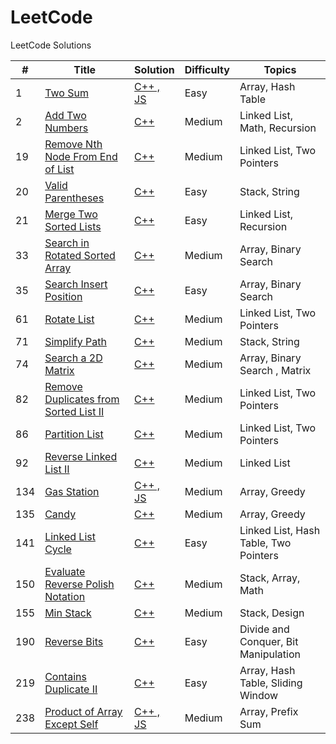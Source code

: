 # LeetCode
LeetCode Solutions


| #   | Title | Solution | Difficulty | Topics |
|-----| -------- | ----------- | ------------- | ---------- |
|1|[Two Sum](https://leetcode.com/problems/two-sum/description/?envType=study-plan-v2&envId=top-interview-150)|[C++ , JS](./Top%20Interview%20150/Hashmap/1.Two_Sum.md)|Easy|Array, Hash Table|
|2|[Add Two Numbers](https://leetcode.com/problems/add-two-numbers/description/?envType=study-plan-v2&envId=top-interview-150)|[C++](./Top%20Interview%20150/Linked-List/2.Add_Two_Numbers.md)|Medium|Linked List, Math, Recursion|
|19|[Remove Nth Node From End of List](https://leetcode.com/problems/remove-nth-node-from-end-of-list/description/?envType=study-plan-v2&envId=top-interview-150)|[C++](./Top%20Interview%20150/Linked-List/19.RemoveN_th_Node_From_End_of_List.md)|Medium|Linked List, Two Pointers|
|20|[Valid Parentheses](https://leetcode.com/problems/valid-parentheses/description/?envType=study-plan-v2&envId=top-interview-150)|[C++](./Top%20Interview%20150/Stack/20.Valid_Parentheses.md)|Easy|Stack, String|
|21|[Merge Two Sorted Lists](https://leetcode.com/problems/merge-two-sorted-lists/description/?envType=study-plan-v2&envId=top-interview-150)|[C++](./Top%20Interview%20150/Linked-List/21.Merge_Two_Sorted_Lists.md)|Easy|Linked List, Recursion|
|33|[Search in Rotated Sorted Array](https://leetcode.com/problems/search-in-rotated-sorted-array/description/?envType=study-plan-v2&envId=top-interview-150)|[C++](./Top%20Interview%20150/Binary-Search/33.Search_in_Rotated_Sorted_Array.md)|Medium|Array, Binary Search|
|35|[Search Insert Position](https://leetcode.com/problems/search-insert-position/description/?envType=study-plan-v2&envId=top-interview-150)|[C++](./Top%20Interview%20150/Binary-Search/35.Search_Insert_Position.md)|Easy|Array, Binary Search|
|61|[Rotate List](https://leetcode.com/problems/rotate-list/description/?envType=study-plan-v2&envId=top-interview-150)|[C++](./Top%20Interview%20150/Linked-List/61.Rotate_List.md)|Medium|Linked List, Two Pointers|
|71|[Simplify Path](https://leetcode.com/problems/simplify-path/description/?envType=study-plan-v2&envId=top-interview-150)|[C++](./Top%20Interview%20150/Stack/71.Simplify_Path.md)|Medium|Stack, String|
|74|[Search a 2D Matrix](https://leetcode.com/problems/search-a-2d-matrix/description/?envType=study-plan-v2&envId=top-interview-150)|[C++](./Top%20Interview%20150/Binary-Search/74.Search_a_2D_Matrix.md)|Medium|Array, Binary Search , Matrix|
|82|[Remove Duplicates from Sorted List II](https://leetcode.com/problems/remove-duplicates-from-sorted-list-ii/description/?envType=study-plan-v2&envId=top-interview-150)|[C++](./Top%20Interview%20150/Linked-List/82.Remove_Duplicates_from_Sorted_List_II.md)|Medium|Linked List, Two Pointers|
|86|[Partition List](https://leetcode.com/problems/partition-list/?envType=study-plan-v2&envId=top-interview-150)|[C++](./Top%20Interview%20150/Linked-List/86.Partition_List.md)|Medium|Linked List, Two Pointers|
|92|[Reverse Linked List II](https://leetcode.com/problems/reverse-linked-list-ii/description/?envType=study-plan-v2&envId=top-interview-150)|[C++](./Top%20Interview%20150/Linked-List/92.Reverse_Linked_List_II.md)|Medium|Linked List|
|134|[Gas Station](https://leetcode.com/problems/gas-station/?envType=study-plan-v2&envId=top-interview-150)|[C++ , JS](./Top%20Interview%20150/Array-String/134.Gas_Station.md)|Medium|Array, Greedy|
|135|[Candy](https://leetcode.com/problems/candy/description/?envType=study-plan-v2&envId=top-interview-150)|[C++](./Top%20Interview%20150/Array-String/135.candy.md)|Medium|Array, Greedy|
|141|[Linked List Cycle](https://leetcode.com/problems/linked-list-cycle/description/?envType=study-plan-v2&envId=top-interview-150)|[C++](./Top%20Interview%20150//Linked-List/141.Linked_List_Cycle.md)|Easy|Linked List, Hash Table, Two Pointers|
|150|[Evaluate Reverse Polish Notation](https://leetcode.com/problems/evaluate-reverse-polish-notation/description/?envType=study-plan-v2&envId=top-interview-150)|[C++](./Top%20Interview%20150/Stack/150.Evaluate_Reverse_Polish_Notation.md)|Medium|Stack, Array, Math|
|155|[Min Stack](https://leetcode.com/problems/min-stack/description/?envType=study-plan-v2&envId=top-interview-150)|[C++](./Top%20Interview%20150/Stack/155.Min_Stack.md)|Medium|Stack, Design|
|190|[Reverse Bits](https://leetcode.com/problems/reverse-bits/?envType=study-plan-v2&envId=top-interview-150)|[C++](./Top%20Interview%20150/Bit-Manipulation/190.Reverse_Bits.md)|Easy|Divide and Conquer, Bit Manipulation|
|219|[Contains Duplicate II](https://leetcode.com/problems/contains-duplicate-ii/description/?envType=study-plan-v2&envId=top-interview-150)|[C++](./Top%20Interview%20150/Hashmap//219.Contains_Duplicate_II.md)|Easy|Array, Hash Table, Sliding Window|
|238|[Product of Array Except Self](https://leetcode.com/problems/product-of-array-except-self/description/?envType=study-plan-v2&envId=top-interview-150)|[C++ , JS](./Top%20Interview%20150/Array-String/238.Product_of_Array_Except_Self.md)|Medium|Array, Prefix Sum|
